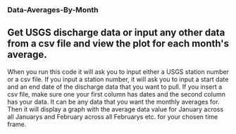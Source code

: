 ### Data-Averages-By-Month
## Get USGS discharge data or input any other data from a csv file and view the plot for each month's average.
When you run this code it will ask you to input either a USGS station number or a csv file. If you input a station number, it will ask you to input a start date and an end date of the discharge data that you want to pull. If you insert a csv file, make sure one your first column has dates and the second column has your data. It can be any data that you want the monthly averages for. Then it will display a graph with the average data value for January across all Januarys and February across all Februarys etc. for your chosen time frame.
